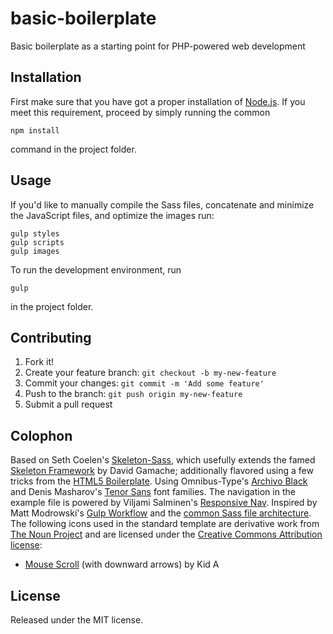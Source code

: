 # basic-boilerplate

Basic boilerplate as a starting point for PHP-powered web development

## Installation
First make sure that you have got a proper installation of [Node.js](https://nodejs.org). If you meet this requirement, proceed by simply running the common
```
npm install
```
command in the project folder.

## Usage
If you'd like to manually compile the Sass files, concatenate and minimize the JavaScript files, and optimize the images run: 
```
gulp styles
gulp scripts
gulp images
```
To run the development environment, run 
```
gulp
```
in the project folder.

## Contributing
1. Fork it!
2. Create your feature branch: `git checkout -b my-new-feature`
3. Commit your changes: `git commit -m 'Add some feature'`
4. Push to the branch: `git push origin my-new-feature`
5. Submit a pull request

## Colophon
Based on Seth Coelen's [Skeleton-Sass](https://github.com/WhatsNewSaes/Skeleton-Sass), which usefully extends the famed [Skeleton Framework](http://getskeleton.com/) by David Gamache; additionally flavored using a few tricks from the [HTML5 Boilerplate](https://github.com/h5bp/html5-boilerplate).
Using Omnibus-Type's [Archivo Black](https://fonts.google.com/specimen/Archivo+Black) and Denis Masharov's [Tenor Sans](https://fonts.google.com/specimen/Tenor+Sans) font families. The navigation in the example file is powered by Viljami Salminen's [Responsive Nav](https://github.com/viljamis/responsive-nav.js).
Inspired by Matt Modrowski's [Gulp Workflow](http://mattmodrowski.com/blog/using-gulp-in-your-web-design-workflow/) and the [common Sass file architecture](https://www.sitepoint.com/architecture-sass-project/).
The following icons used in the standard template are derivative work from [The Noun Project](http://thenounproject.com) and are licensed under the [Creative Commons Attribution license](https://creativecommons.org/licenses/by/3.0/):
- [Mouse Scroll](https://thenounproject.com/term/mouse-scroll/496855/) (with downward arrows) by Kid A

## License
Released under the MIT license.